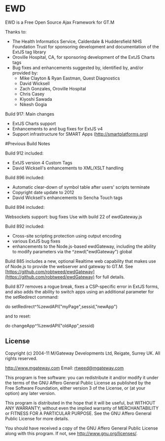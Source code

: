 # EWD
 
EWD is a Free Open Source Ajax Framework for GT.M

Thanks to:

- The Health Informatics Service, Calderdale & Huddersfield NHS Foundation Trust for sponsoring development and documentation of the ExtJS tag library
- Oroville Hospital, CA, for sponsoring development of the ExtJS Charts tags
- Bug fixes and enhancements suggested by, identified by, and/or provided by:
  - Mike Clayton & Ryan Eastman, Quest Diagnostics
  - David Wicksell
  - Zach Gonzales, Oroville Hospital
  - Chris Casey
  - Kiyoshi Sawada
  - Nikesh Gogia

Build 917: Main changes

- ExtJS Charts support
- Enhancements to and bug fixes for ExtJS v4
- Support infrastructure for SMART Apps (http://smartplatforms.org) 

#Previous Build Notes

Build 912 included:

- ExtJS version 4 Custom Tags
- David Wicksell's enhancements to XML/XSLT handling

Build 896 included:

- Automatic clear-down of symbol table after users' scripts terminate
- Copyright date update to 2012
- David Wicksell's enhancements to Sencha Touch tags

Build 894 included:

Websockets support: bug fixes
Use with build 22 of ewdGateway.js

Build 892 included:

- Cross-site scripting protection using output encoding
- various ExtJS bug fixes
- enhancements to the Node.js-based ewdGateway, including the ability to 
  modify parameters via the ^zewd("ewdGateway") global

Build 885 includes a new, optional Realtime web capability that makes use of Node.js to provide
the webserver and gateway to GT.M.  See [https://github.com/robtweed/ewdGateway](https://github.com/robtweed/ewdGateway) for full details.

Build 877 removes a rogue break, fixes a CSP-specific error in ExtJS forms, and also adds the ability to 
switch apps using an additional parameter for the setRedirect command:

 do setRedirect^%zewdAPI("myPage",sessid,"newApp")

 and to reset:
 
 do changeApp^%zewdAPI("oldApp",sessid)

## License

Copyright (c) 2004-11 M/Gateway Developments Ltd,
Reigate, Surrey UK.
All rights reserved.

http://www.mgateway.com
Email: rtweed@mgateway.com

This program is free software: you can redistribute it and/or modify it under the terms of the GNU Affero General Public License as published by the Free Software Foundation, either version 3 of the License, or (at your option) any later version.

This program is distributed in the hope that it will be useful, but WITHOUT ANY WARRANTY; without even the implied warranty of MERCHANTABILITY or FITNESS FOR A PARTICULAR PURPOSE.  See the GNU Affero General Public License for more details.

You should have received a copy of the GNU Affero General Public License along with this program.  If not, see <http://www.gnu.org/licenses/>.




    


